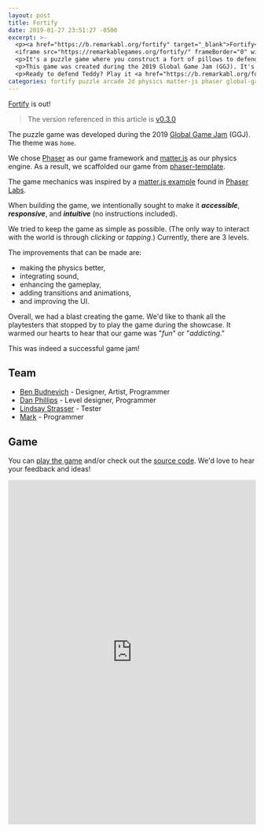```yaml
---
layout: post
title: Fortify
date: 2019-01-27 23:51:27 -0500
excerpt: >-
  <p><a href="https://b.remarkabl.org/fortify" target="_blank">Fortify</a> has been released!</p>
  <iframe src="https://remarkablegames.org/fortify/" frameBorder="0" width="100%" height="600px"></iframe>
  <p>It's a puzzle game where you construct a fort of pillows to defend Teddy.</p>
  <p>This game was created during the 2019 Global Game Jam (GGJ). It's open-source with the <a href="https://github.com/remarkablegames/fortify" target="_blank">code on GitHub</a>.</p>
  <p>Ready to defend Teddy? Play it <a href="https://b.remarkabl.org/fortify" target="_blank">here</a>.</p>
categories: fortify puzzle arcade 2d physics matter-js phaser global-game-jam ggj
---
```


[Fortify](https://b.remarkabl.org/fortify) is out!

> The version referenced in this article is [v0.3.0](https://github.com/remarkablegames/fortify/tree/v0.3.0)

The puzzle game was developed during the 2019 [Global Game Jam](https://globalgamejam.org/) (GGJ). The theme was `home`.

We chose [Phaser](https://phaser.io/) as our game framework and [matter.js](http://brm.io/matter-js/) as our physics engine. As a result, we scaffolded our game from [phaser-template](https://github.com/remarkablegames/phaser-template).

The game mechanics was inspired by a [matter.js example](https://labs.phaser.io/view.html?src=src\physics\matterjs\advanced%20shape%20creation.js) found in [Phaser Labs](https://labs.phaser.io/).

When building the game, we intentionally sought to make it _**accessible**_, _**responsive**_, and _**intuitive**_ (no instructions included).

We tried to keep the game as simple as possible. (The only way to interact with the world is through _clicking_ or _tapping_.) Currently, there are 3 levels.

The improvements that can be made are:

- making the physics better,
- integrating sound,
- enhancing the gameplay,
- adding transitions and animations,
- and improving the UI.

Overall, we had a blast creating the game. We'd like to thank all the playtesters that stopped by to play the game during the showcase. It warmed our hearts to hear that our game was "_fun_" or "_addicting_."

This was indeed a successful game jam!

## Team

- [Ben Budnevich](https://github.com/benox3) - Designer, Artist, Programmer
- [Dan Phillips](https://github.com/danmakenoise) - Level designer, Programmer
- [Lindsay Strasser](https://github.com/Strasserl) - Tester
- [Mark](https://github.com/remarkablemark) - Programmer

## Game

You can [play the game](https://b.remarkabl.org/fortify) and/or check out the [source code](https://github.com/remarkablegames/tile-slider). We'd love to hear your feedback and ideas!

<iframe src="https://remarkablegames.org/fortify/" frameBorder="0" width="100%" height="700px"></iframe>
